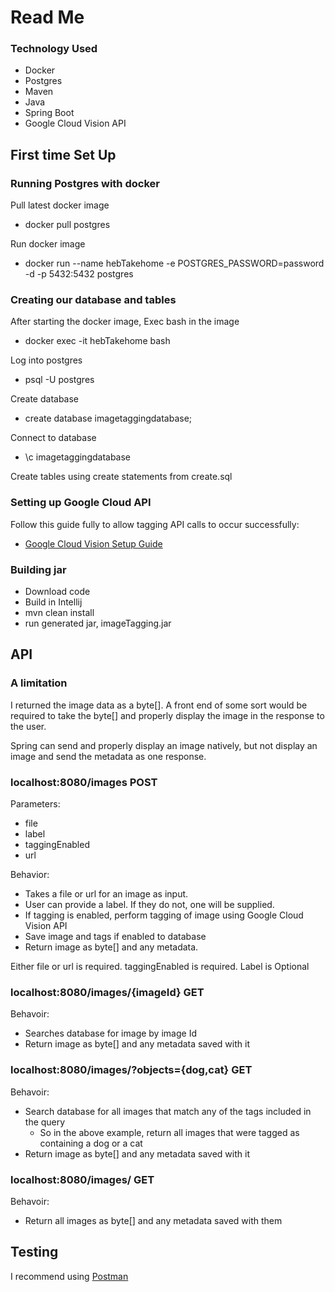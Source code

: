 # Read Me 

### Technology Used
* Docker
* Postgres
* Maven
* Java
* Spring Boot
* Google Cloud Vision API

## First time Set Up
### Running Postgres with docker
Pull latest docker image
* docker pull postgres

Run docker image
* docker run --name hebTakehome -e POSTGRES_PASSWORD=password -d -p 5432:5432 postgres

### Creating our database and tables
After starting the docker image, Exec bash in the image
* docker exec -it hebTakehome bash

Log into postgres
* psql -U postgres

Create database
* create database imagetaggingdatabase;

Connect to database
* \c imagetaggingdatabase

Create tables using create statements from create.sql

### Setting up Google Cloud API 
Follow this guide fully to allow tagging API calls to occur successfully:

* [Google Cloud Vision Setup Guide](https://cloud.google.com/vision/docs/detect-labels-image-client-libraries)

### Building jar
* Download code
* Build in Intellij
* mvn clean install
* run generated jar, imageTagging.jar


## API 
### A limitation
I returned the image data as a byte[]. A front end of some sort would be required to take the byte[] and properly display the image in the response to the user.

Spring can send and properly display an image natively, but not display an image and send the metadata as one response.

### localhost:8080/images POST
Parameters:
* file
* label
* taggingEnabled
* url

Behavior:
* Takes a file or url for an image as input. 
* User can provide a label. If they do not, one will be supplied.
* If tagging is enabled, perform tagging of image using Google Cloud Vision API
* Save image and tags if enabled to database
* Return image as byte[] and any metadata.

Either file or url is required. taggingEnabled is required. Label is Optional

### localhost:8080/images/{imageId} GET
Behavoir:
* Searches database for image by image Id
* Return image as byte[] and any metadata saved with it

### localhost:8080/images/?objects={dog,cat} GET 
Behavoir:
* Search database for all images that match any of the tags included in the query
  * So in the above example, return all images that were tagged as containing a dog or a cat
* Return image as byte[] and any metadata saved with it


### localhost:8080/images/ GET
Behavoir:
* Return all images as byte[] and any metadata saved with them

## Testing
I recommend using [Postman](https://www.postman.com/)



